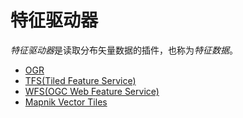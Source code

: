 # 特征驱动器
*特征驱动器*是读取分布矢量数据的插件，也称为*特征数据*。

* [OGR](./FeatureDrivers/ORG.md)
* [TFS(Tiled Feature Service)](./FeatureDrivers/TFS.md)
* [WFS(OGC Web Feature Service)](./FeatureDrivers/WFS.md)
* [Mapnik Vector Tiles](./FeatureDrivers/MapnikVectorTiles.md)
